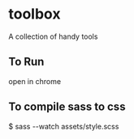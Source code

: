 # toolbox
A collection of handy tools

## To Run
open in chrome

## To compile sass to css
$ sass --watch assets/style.scss
